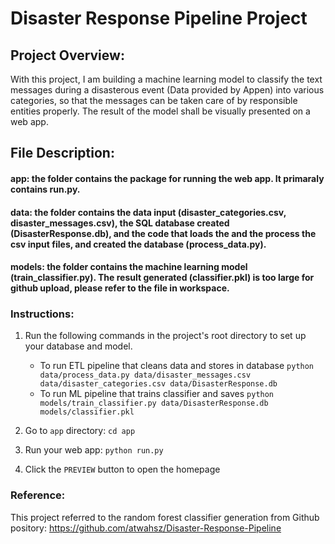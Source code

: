 # Disaster Response Pipeline Project

## Project Overview: 

With this project, I am building a machine learning model to classify the text messages during a disasterous event (Data provided by Appen) into various categories, so that the messages can be taken care of by responsible entities properly. The result of the model shall be visually presented on a web app.   

## File Description:
#### app: the folder contains the package for running the web app. It primaraly contains run.py. 
#### data: the folder contains the data input (disaster_categories.csv, disaster_messages.csv), the SQL database created (DisasterResponse.db), and the code that loads the and the process the csv input files, and created the database (process_data.py). 

#### models: the folder contains the machine learning model (train_classifier.py). The result generated (classifier.pkl) is too large for github upload, please refer to the file in workspace.

### Instructions:
1. Run the following commands in the project's root directory to set up your database and model.

    - To run ETL pipeline that cleans data and stores in database
        `python data/process_data.py data/disaster_messages.csv data/disaster_categories.csv data/DisasterResponse.db`
    - To run ML pipeline that trains classifier and saves
        `python models/train_classifier.py data/DisasterResponse.db models/classifier.pkl`

2. Go to `app` directory: `cd app`

3. Run your web app: `python run.py`

4. Click the `PREVIEW` button to open the homepage

### Reference:
This project referred to the random forest classifier generation from Github pository: https://github.com/atwahsz/Disaster-Response-Pipeline
